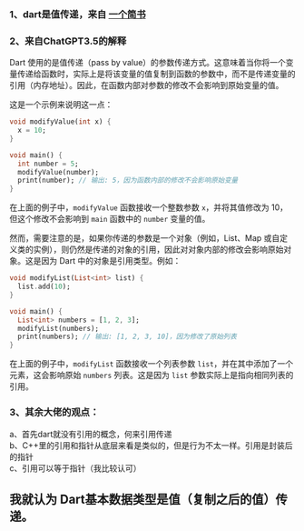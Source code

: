 ### 1、dart是值传递，来自 [一个简书](https://www.jianshu.com/p/532e808c6285)  <br/>
### 2、来自ChatGPT3.5的解释 <br/>

Dart 使用的是值传递（pass by value）的参数传递方式。这意味着当你将一个变量传递给函数时，实际上是将该变量的值复制到函数的参数中，而不是传递变量的引用（内存地址）。因此，在函数内部对参数的修改不会影响到原始变量的值。<br/>

这是一个示例来说明这一点：<br/>

```dart
void modifyValue(int x) {
  x = 10;
}

void main() {
  int number = 5;
  modifyValue(number);
  print(number); // 输出: 5，因为函数内部的修改不会影响原始变量
}
```

在上面的例子中，`modifyValue` 函数接收一个整数参数 `x`，并将其值修改为 10，但这个修改不会影响到 `main` 函数中的 `number` 变量的值。<br/>

然而，需要注意的是，如果你传递的参数是一个对象（例如，List、Map 或自定义类的实例），则仍然是传递的对象的引用，因此对对象内部的修改会影响原始对象。这是因为 Dart 中的对象是引用类型。例如：<br/>

```dart
void modifyList(List<int> list) {
  list.add(10);
}

void main() {
  List<int> numbers = [1, 2, 3];
  modifyList(numbers);
  print(numbers); // 输出: [1, 2, 3, 10]，因为修改了原始列表
}
```

在上面的例子中，`modifyList` 函数接收一个列表参数 `list`，并在其中添加了一个元素，这会影响原始 `numbers` 列表。这是因为 `list` 参数实际上是指向相同列表的引用。<br/>
### 3、其余大佬的观点：<br/>
a、首先dart就没有引用的概念，何来引用传递 <br/>
b、C++里的引用和指针从底层来看是类似的，但是行为不太一样。引用是封装后的指针<br/>
c、引用可以等于指针（我比较认可）<br/>

## 我就认为 Dart基本数据类型是值（复制之后的值）传递。

